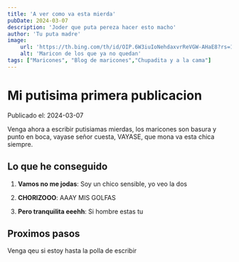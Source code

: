 ```yaml
---
title: 'A ver como va esta mierda'
pubDate: 2024-03-07
description: 'Joder que puta pereza hacer esto macho'
author: 'Tu puta madre'
image:
    url: 'https://th.bing.com/th/id/OIP.6W3iuIoNehdaxvrReVGW-AHaE8?rs=1&pid=ImgDetMain'
    alt: 'Maricon de los que ya no quedan'
tags: ["Maricones", "Blog de maricones","Chupadita y a la cama"]
---
```

# Mi putisima primera publicacion

Publicado el: 2024-03-07


Venga ahora a escribir putisiamas mierdas, los maricones son basura y punto en boca, vayase señor cuesta, VAYASE, que mona va esta chica siempre.

## Lo que he conseguido

1. **Vamos no me jodas**: Soy un chico sensible, yo veo la dos

2. **CHORIZOOO**: AAAY MIS GOLFAS

3. **Pero tranquilita eeehh**: Si hombre estas tu

## Proximos pasos

Venga qeu si estoy hasta la polla de escribir